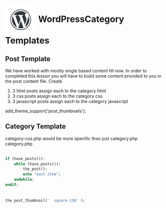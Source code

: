 # <img src="./assets/images/wordpress-water-mark.png" width="100" align="center"> WordPressCategory Templates

## Post Template

We have worked with mostly single based content till now. In order to completed this lesson you will have to build some content provided to you in the post content file.
Create

1. 3 html posts assign each to the category html
1. 3 css posts assign each to the category css
1. 3 javascript posts assign each to the category javascript


add_theme_support('post_thumbnails');

## Category Template

category-css.php would be more specific than just category.php
category.php

```php

if (have_posts()):
    while (have_posts()):
        the_post();
        echo "each item";
    endwhile;
endif;


the_post_thumbnail('  square-150' );

```

